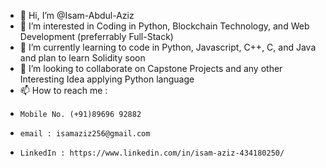 - 👋 Hi, I’m @Isam-Abdul-Aziz
- 👀 I’m interested in Coding in Python, Blockchain Technology, and Web Development (preferrably Full-Stack)
- 🌱 I’m currently learning to code in Python, Javascript, C++, C, and Java and plan to learn Solidity soon
- 💞️ I’m looking to collaborate on Capstone Projects and any other Interesting Idea applying Python language
- 📫 How to reach me :
-     Mobile No. (+91)89696 92882
-     email : isamaziz256@gmail.com
-     LinkedIn : https://www.linkedin.com/in/isam-aziz-434180250/
